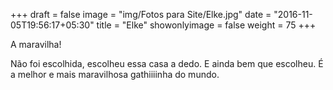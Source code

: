 +++
draft = false
image = "img/Fotos para Site/Elke.jpg"
date = "2016-11-05T19:56:17+05:30"
title = "Elke"
showonlyimage = false
weight = 75
+++

<!--more-->
A maravilha!

Não foi escolhida, escolheu essa casa a dedo. E ainda bem que escolheu. É a melhor e mais maravilhosa gathiiiinha do mundo.
